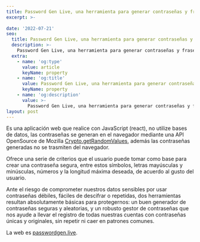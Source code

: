 ```yaml
---
title: Password Gen Live, una herramienta para generar contraseñas y frases seguras 
excerpt: >-
  
date: '2022-07-21'
seo:
  title: Password Gen Live, una herramienta para generar contraseñas y frases seguras
  description: >-
    Password Gen Live, una herramienta para generar contraseñas y frases seguras
  extra:
    - name: 'og:type'
      value: article
      keyName: property
    - name: 'og:title'
      value: Password Gen Live, una herramienta para generar contraseñas y frases seguras
      keyName: property
    - name: 'og:description'
      value: >-
        Password Gen Live, una herramienta para generar contraseñas y frases seguras
layout: post
---
```


Es una aplicación web que realice con JavaScript (react), no utilize bases de datos, las contraseñas se generan en el navegador mediante una API OpenSource de Mozilla [Crypto.getRandomValues](https://developer.mozilla.org/en-US/docs/Web/API/Crypto/getRandomValues), además las contraseñas generadas no se trasmiten del navegador. 

Ofrece una serie de criterios que el usuario puede tomar como base para crear una contraseña segura, entre estos símbolos, letras mayúsculas y minúsculas, números y la longitud máxima deseada, de acuerdo al gusto del usuario.

Ante el riesgo de comprometer nuestros datos sensibles por usar contraseñas débiles, fáciles de descifrar o repetidas, dos herramientas resultan absolutamente básicas para protegernos: un buen generador de contraseñas seguras y aleatorias, y un robusto gestor de contraseñas que nos ayude a llevar el registro de todas nuestras cuentas con contraseñas únicas y originales, sin repetir ni caer en patrones comunes.


La web es [passwordgen.live](https://passwordgen.live).
